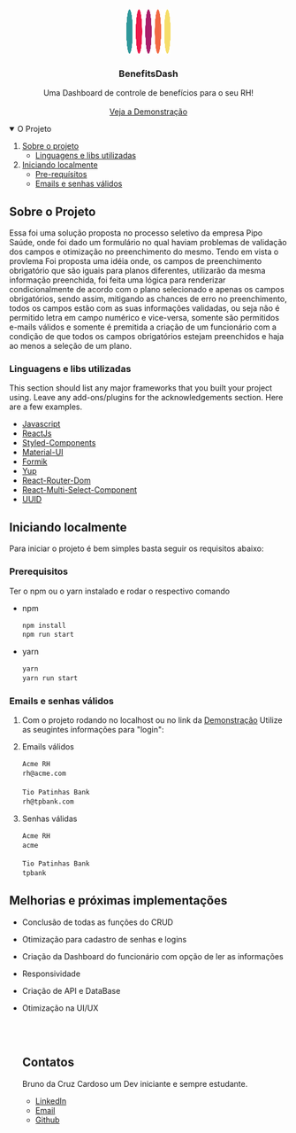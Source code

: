 
<br />
<p align="center">
  <a href="https://github.com/othneildrew/Best-README-Template">
    <img src="benefitsdash/src/assets/circles.svg" alt="Logo" width="80" height="80">
  </a>

  <h3 align="center">BenefitsDash</h3>

  <p align="center">
    Uma Dashboard de controle de benefícios para o seu RH!
    <br />
    <br />
    <a href="https://benefitsdash.netlify.app/">Veja a Demonstração</a>

</p>

<details open="open">
  <summary>O Projeto</summary>
  <ol>
    <li>
      <a href="#about-the-project">Sobre o projeto</a>
      <ul>
        <li><a href="#built-with">Linguagens e libs utilizadas</a></li>
      </ul>
    </li>
    <li>
      <a href="#getting-started">Iniciando localmente</a>
      <ul>
        <li><a href="#prerequisites">Pre-requísitos</a></li>
        <li><a href="#installation">Emails e senhas válidos</a></li>
      </ul>
    </li>
  </ol>
</details>



## Sobre o Projeto

Essa foi uma solução proposta no processo seletivo da empresa Pipo Saúde, onde foi dado um formulário no qual haviam problemas de validação dos campos e otimização no preenchimento do mesmo. Tendo em vista o provlema Foi proposta uma idéia onde, os campos de preenchimento obrigatório que são iguais para planos diferentes, utilizarão da mesma informação preenchida, foi feita uma lógica para renderizar condicionalmente de acordo com o plano selecionado e apenas os campos obrigatórios, sendo assim, mitigando as chances de erro no preenchimento, todos os campos estão com as suas informações validadas, ou seja não é permitido letra em campo numérico e vice-versa, somente são permitidos e-mails válidos e somente é premitida a criação de um funcionário com a condição de que todos os campos obrigatórios estejam preenchidos e haja ao menos a seleção de um plano.

### Linguagens e libs utilizadas

This section should list any major frameworks that you built your project using. Leave any add-ons/plugins for the acknowledgements section. Here are a few examples.
* [Javascript](https://developer.mozilla.org/pt-BR/docs/Web/JavaScript)
* [ReactJs](https://pt-br.reactjs.org/)
* [Styled-Components](https://styled-components.com/)
* [Material-UI](https://material-ui.com/)
* [Formik](https://formik.org/docs/overview)
* [Yup](https://github.com/jquense/yup)
* [React-Router-Dom](https://reactrouter.com/web/guides/quick-start)
* [React-Multi-Select-Component](https://www.npmjs.com/package/react-multi-select-component)
* [UUID](https://github.com/uuidjs/uuid)

## Iniciando localmente

Para iniciar o projeto é bem simples basta seguir os requisitos abaixo:

### Prerequisitos

Ter o npm ou o yarn instalado e rodar o respectivo comando
* npm
  ```sh
  npm install
  npm run start
  ```
* yarn
  ```sh
  yarn
  yarn run start
  ```

### Emails e senhas válidos

1. Com o projeto rodando no localhost ou no link da  <a href="https://benefitsdash.netlify.app/">Demonstração</a> Utilize as seugintes informações para "login":
   
2. Emails válidos
   ```sh
   Acme RH
   rh@acme.com
   
   Tio Patinhas Bank
   rh@tpbank.com
   ```
3. Senhas válidas
   ```sh
   Acme RH
   acme
   
   Tio Patinhas Bank
   tpbank
   ```

## Melhorias e próximas implementações

* Conclusão de todas as funções do CRUD
* Otimização para cadastro de senhas e logins
* Criação da Dashboard do funcionário com opção de ler as informações
* Responsividade
* Criação de API e DataBase
* Otimização na UI/UX
  
  <br/>
  <br/>


  ## Contatos

  Bruno da Cruz Cardoso um Dev iniciante e sempre estudante.
  - [LinkedIn](https://www.linkedin.com/in/-bruno-cardoso-/)
  -  [Email](emailto:bruno.cards27@gmail.com) 
  -  [Github]([emailto:bruno.cards27@gmail.com](https://github.com/brunoCards))

